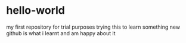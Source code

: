 # hello-world
my first repository for trial purposes
trying this to learn something new
github is what i learnt and am happy about it
